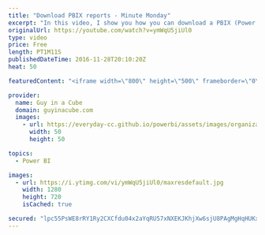 ```yaml
---
title: "Download PBIX reports - Minute Monday"
excerpt: "In this video, I show you how you can download a PBIX (Power BI Desktop file) from the Power BI service for a given report. Reports have to have been published after November 24. 2016 for the feature to be available. This does work with Live or DirectQuery reports.  Ginger Grant's Blog talking about"
originalUrl: https://youtube.com/watch?v=ymWqU5jiUl0
type: video
price: Free
length: PT1M11S
publishedDateTime: 2016-11-28T20:10:20Z
heat: 50

featuredContent: "<iframe width=\"800\" height=\"500\" frameborder=\"0\" src=\"https://www.youtube.com/embed/ymWqU5jiUl0\" allow=\"accelerometer; autoplay; encrypted-media; gyroscope; picture-in-picture\" allowfullscreen></iframe>"

provider:
  name: Guy in a Cube
  domain: guyinacube.com
  images:
    - url: https://everyday-cc.github.io/powerbi/assets/images/organizations/guyinacube.com-50x50.jpg
      width: 50
      height: 50

topics:
  - Power BI

images:
  - url: https://i.ytimg.com/vi/ymWqU5jiUl0/maxresdefault.jpg
    width: 1280
    height: 720
    isCached: true

secured: "lpc55PsWE8rRY1Ry2CXCfdu04x2aYqRU57xNXEKJKhjXw6sjU8PAgMgHqHUKxiXp9m+E+urOJLNmqISnPsfBQ+8ESDxHzEM5MEjY6Eik62TzgYJrEK41OUb2IT1QI8g19GDeBrALomTmByMQEjEa1l32k3uS4kdwjL6XhVjRglNq6OTP36u/4NK8auZ0QkHWhvePc48CBewbA8c3EQEoUMs87jevAfr5iz3DA6GzC5l9Fg4kLzuqsli2aKAxKs/GTwTNo8C9Epc7o4j1PBMTxHl68PEHCmCPBCw0qEejDzrClu8QrGR/0pxfzaidFwbQMcJHlbqOk4ubYHYHeiGl3WxMylKGpSvmHPpxzgDnmFgjBwzLPEEy2TU06KbT7fG/vK5SKKYJNjB0+Sh37I8WACBnIBkkumy157jckhkVbac=;YJy9rbz9OB7Nqo/raXurTw=="
---
```


